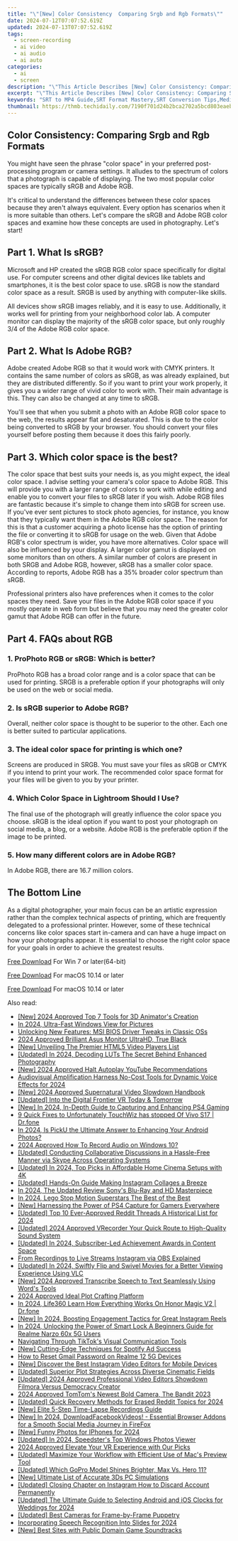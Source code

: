 ```yaml
---
title: "\"[New] Color Consistency  Comparing Srgb and Rgb Formats\""
date: 2024-07-12T07:07:52.619Z
updated: 2024-07-13T07:07:52.619Z
tags: 
  - screen-recording
  - ai video
  - ai audio
  - ai auto
categories: 
  - ai
  - screen
description: "\"This Article Describes [New] Color Consistency: Comparing Srgb and Rgb Formats\""
excerpt: "\"This Article Describes [New] Color Consistency: Comparing Srgb and Rgb Formats\""
keywords: "SRT to MP4 Guide,SRT Format Mastery,SRT Conversion Tips,Media Transcoding Help,SRT Editing Basics,SRT to Video Seamless,Audio Formatting Tools"
thumbnail: https://thmb.techidaily.com/7190f701d24b2bca2702a5bcd803eaeb74415822adafed338c6c5049f6c7aefb.jpg
---
```


## Color Consistency: Comparing Srgb and Rgb Formats

You might have seen the phrase "color space" in your preferred post-processing program or camera settings. It alludes to the spectrum of colors that a photograph is capable of displaying. The two most popular color spaces are typically sRGB and Adobe RGB.

It's critical to understand the differences between these color spaces because they aren't always equivalent. Every option has scenarios when it is more suitable than others. Let's compare the sRGB and Adobe RGB color spaces and examine how these concepts are used in photography. Let's start!

## Part 1\. What Is sRGB?

Microsoft and HP created the sRGB RGB color space specifically for digital use. For computer screens and other digital devices like tablets and smartphones, it is the best color space to use. sRGB is now the standard color space as a result. SRGB is used by anything with computer-like skills.

All devices show sRGB images reliably, and it is easy to use. Additionally, it works well for printing from your neighborhood color lab. A computer monitor can display the majority of the sRGB color space, but only roughly 3/4 of the Adobe RGB color space.

## Part 2\. What Is Adobe RGB?

Adobe created Adobe RGB so that it would work with CMYK printers. It contains the same number of colors as sRGB, as was already explained, but they are distributed differently. So if you want to print your work properly, it gives you a wider range of vivid color to work with. Their main advantage is this. They can also be changed at any time to sRGB.

You'll see that when you submit a photo with an Adobe RGB color space to the web, the results appear flat and desaturated. This is due to the color being converted to sRGB by your browser. You should convert your files yourself before posting them because it does this fairly poorly.

## Part 3\. Which color space is the best?

The color space that best suits your needs is, as you might expect, the ideal color space. I advise setting your camera's color space to Adobe RGB. This will provide you with a larger range of colors to work with while editing and enable you to convert your files to sRGB later if you wish. Adobe RGB files are fantastic because it's simple to change them into sRGB for screen use. If you've ever sent pictures to stock photo agencies, for instance, you know that they typically want them in the Adobe RGB color space. The reason for this is that a customer acquiring a photo license has the option of printing the file or converting it to sRGB for usage on the web. Given that Adobe RGB's color spectrum is wider, you have more alternatives. Color space will also be influenced by your display. A larger color gamut is displayed on some monitors than on others. A similar number of colors are present in both SRGB and Adobe RGB, however, sRGB has a smaller color space. According to reports, Adobe RGB has a 35% broader color spectrum than sRGB.

Professional printers also have preferences when it comes to the color spaces they need. Save your files in the Adobe RGB color space if you mostly operate in web form but believe that you may need the greater color gamut that Adobe RGB can offer in the future.

## Part 4\. FAQs about RGB

### 1\. ProPhoto RGB or sRGB: Which is better?

ProPhoto RGB has a broad color range and is a color space that can be used for printing. SRGB is a preferable option if your photographs will only be used on the web or social media.

### 2\. Is sRGB superior to Adobe RGB?

Overall, neither color space is thought to be superior to the other. Each one is better suited to particular applications.

### 3\. The ideal color space for printing is which one?

Screens are produced in SRGB. You must save your files as sRGB or CMYK if you intend to print your work. The recommended color space format for your files will be given to you by your printer.

### 4\. Which Color Space in Lightroom Should I Use?

The final use of the photograph will greatly influence the color space you choose. sRGB is the ideal option if you want to post your photograph on social media, a blog, or a website. Adobe RGB is the preferable option if the image to be printed.

### 5\. How many different colors are in Adobe RGB?

In Adobe RGB, there are 16.7 million colors.

## The Bottom Line

As a digital photographer, your main focus can be an artistic expression rather than the complex technical aspects of printing, which are frequently delegated to a professional printer. However, some of these technical concerns like color spaces start in-camera and can have a huge impact on how your photographs appear. It is essential to choose the right color space for your goals in order to achieve the greatest results.

[Free Download](https://tools.techidaily.com/wondershare/filmora/download/) For Win 7 or later(64-bit)

[Free Download](https://tools.techidaily.com/wondershare/filmora/download/) For macOS 10.14 or later

[Free Download](https://tools.techidaily.com/wondershare/filmora/download/) For macOS 10.14 or later

<ins class="adsbygoogle"
     style="display:block"
     data-ad-format="autorelaxed"
     data-ad-client="ca-pub-7571918770474297"
     data-ad-slot="1223367746"></ins>

<ins class="adsbygoogle"
     style="display:block"
     data-ad-format="autorelaxed"
     data-ad-client="ca-pub-7571918770474297"
     data-ad-slot="1223367746"></ins>



<ins class="adsbygoogle"
     style="display:block"
     data-ad-client="ca-pub-7571918770474297"
     data-ad-slot="8358498916"
     data-ad-format="auto"
     data-full-width-responsive="true"></ins>




<span class="atpl-alsoreadstyle">Also read:</span>
<div><ul>
<li><a href="https://fox-links.techidaily.com/new-2024-approved-top-7-tools-for-3d-animators-creation/"><u>[New] 2024 Approved  Top 7 Tools for 3D Animator's Creation</u></a></li>
<li><a href="https://fox-links.techidaily.com/in-2024-ultra-fast-windows-view-for-pictures/"><u>In 2024, Ultra-Fast Windows View for Pictures</u></a></li>
<li><a href="https://driver-install.techidaily.com/unlocking-new-features-msi-bios-driver-tweaks-in-classic-oss/"><u>Unlocking New Features: MSI BIOS Driver Tweaks in Classic OSs</u></a></li>
<li><a href="https://fox-links.techidaily.com/2024-approved-brilliant-asus-monitor-ultrahd-true-black/"><u>2024 Approved  Brilliant Asus Monitor  UltraHD, True Black</u></a></li>
<li><a href="https://some-approaches.techidaily.com/new-unveiling-the-premier-html5-video-players-list/"><u>[New] Unveiling The Premier HTML5 Video Players List</u></a></li>
<li><a href="https://fox-links.techidaily.com/updated-in-2024-decoding-luts-the-secret-behind-enhanced-photography/"><u>[Updated] In 2024, Decoding LUTs  The Secret Behind Enhanced Photography</u></a></li>
<li><a href="https://eaxpv-info.techidaily.com/new-2024-approved-halt-autoplay-youtube-recommendations/"><u>[New] 2024 Approved  Halt Autoplay YouTube Recommendations</u></a></li>
<li><a href="https://fox-links.techidaily.com/audiovisual-amplification-harness-no-cost-tools-for-dynamic-voice-effects-for-2024/"><u>Audiovisual Amplification  Harness No-Cost Tools for Dynamic Voice Effects for 2024</u></a></li>
<li><a href="https://fox-links.techidaily.com/new-2024-approved-supernatural-video-slowdown-handbook/"><u>[New] 2024 Approved  Supernatural Video Slowdown Handbook</u></a></li>
<li><a href="https://fox-links.techidaily.com/updated-into-the-digital-frontier-vr-today-and-tomorrow/"><u>[Updated] Into the Digital Frontier  VR Today & Tomorrow</u></a></li>
<li><a href="https://video-capture.techidaily.com/new-in-2024-in-depth-guide-to-capturing-and-enhancing-ps4-gaming/"><u>[New] In 2024, In-Depth Guide to Capturing and Enhancing PS4 Gaming</u></a></li>
<li><a href="https://howto.techidaily.com/9-quick-fixes-to-unfortunately-touchwiz-has-stopped-of-vivo-s17-drfone-by-drfone-fix-android-problems-fix-android-problems/"><u>9 Quick Fixes to Unfortunately TouchWiz has stopped Of Vivo S17 | Dr.fone</u></a></li>
<li><a href="https://fox-links.techidaily.com/in-2024-is-picku-the-ultimate-answer-to-enhancing-your-android-photos/"><u>In 2024, Is PickU the Ultimate Answer to Enhancing Your Android Photos?</u></a></li>
<li><a href="https://some-techniques.techidaily.com/2024-approved-how-to-record-audio-on-windows-10/"><u>2024 Approved  How To Record Audio on Windows 10?</u></a></li>
<li><a href="https://screen-video-capture.techidaily.com/updated-conducting-collaborative-discussions-in-a-hassle-free-manner-via-skype-across-operating-systems/"><u>[Updated] Conducting Collaborative Discussions in a Hassle-Free Manner via Skype Across Operating Systems</u></a></li>
<li><a href="https://fox-links.techidaily.com/updated-in-2024-top-picks-in-affordable-home-cinema-setups-with-4k/"><u>[Updated] In 2024, Top Picks in Affordable Home Cinema Setups with 4K</u></a></li>
<li><a href="https://some-techniques.techidaily.com/updated-hands-on-guide-making-instagram-collages-a-breeze/"><u>[Updated] Hands-On Guide  Making Instagram Collages a Breeze</u></a></li>
<li><a href="https://fox-links.techidaily.com/in-2024-the-updated-review-sonys-blu-ray-and-hd-masterpiece/"><u>In 2024, The Updated Review  Sony's Blu-Ray and HD Masterpiece</u></a></li>
<li><a href="https://video-ai-editor.techidaily.com/in-2024-lego-stop-motion-superstars-the-best-of-the-best/"><u>In 2024, Lego Stop Motion Superstars The Best of the Best</u></a></li>
<li><a href="https://desktop-recording.techidaily.com/new-harnessing-the-power-of-ps4-capture-for-gamers-everywhere/"><u>[New] Harnessing the Power of PS4 Capture for Gamers Everywhere</u></a></li>
<li><a href="https://fox-links.techidaily.com/updated-top-10-ever-approved-reddit-threads-a-historical-list-for-2024/"><u>[Updated] Top 10 Ever-Approved Reddit Threads  A Historical List for 2024</u></a></li>
<li><a href="https://screen-recording.techidaily.com/updated-2024-approved-vrecorder-your-quick-route-to-high-quality-sound-system/"><u>[Updated] 2024 Approved  VRecorder  Your Quick Route to High-Quality Sound System</u></a></li>
<li><a href="https://youtube-docs.techidaily.com/ed-in-2024-subscriber-led-achievement-awards-in-content-space/"><u>[Updated] In 2024, Subscriber-Led Achievement Awards in Content Space</u></a></li>
<li><a href="https://remote-screen-capture.techidaily.com/from-recordings-to-live-streams-instagram-via-obs-explained/"><u>From Recordings to Live Streams  Instagram via OBS Explained</u></a></li>
<li><a href="https://visual-screen-recording.techidaily.com/updated-in-2024-swiftly-flip-and-swivel-movies-for-a-better-viewing-experience-using-vlc/"><u>[Updated] In 2024, Swiftly Flip and Swivel Movies for a Better Viewing Experience Using VLC</u></a></li>
<li><a href="https://fox-links.techidaily.com/new-2024-approved-transcribe-speech-to-text-seamlessly-using-words-tools/"><u>[New] 2024 Approved  Transcribe Speech to Text Seamlessly Using Word's Tools</u></a></li>
<li><a href="https://fox-links.techidaily.com/2024-approved-ideal-plot-crafting-platform/"><u>2024 Approved  Ideal Plot Crafting Platform</u></a></li>
<li><a href="https://phone-solutions.techidaily.com/in-2024-life360-learn-how-everything-works-on-honor-magic-v2-drfone-by-drfone-virtual-android/"><u>In 2024, Life360 Learn How Everything Works On Honor Magic V2 | Dr.fone</u></a></li>
<li><a href="https://fox-links.techidaily.com/new-in-2024-boosting-engagement-tactics-for-great-instagram-reels/"><u>[New] In 2024, Boosting Engagement  Tactics for Great Instagram Reels</u></a></li>
<li><a href="https://easy-unlock-android.techidaily.com/in-2024-unlocking-the-power-of-smart-lock-a-beginners-guide-for-realme-narzo-60x-5g-users-by-drfone-android/"><u>In 2024, Unlocking the Power of Smart Lock A Beginners Guide for Realme Narzo 60x 5G Users</u></a></li>
<li><a href="https://tiktok-video-recordings.techidaily.com/navigating-through-tiktoks-visual-communication-tools/"><u>Navigating Through TikTok's Visual Communication Tools</u></a></li>
<li><a href="https://fox-links.techidaily.com/new-cutting-edge-techniques-for-spotify-ad-success/"><u>[New] Cutting-Edge Techniques for Spotify Ad Success</u></a></li>
<li><a href="https://easy-unlock-android.techidaily.com/how-to-reset-gmail-password-on-realme-12-5g-devices-by-drfone-android/"><u>How to Reset Gmail Password on Realme 12 5G Devices</u></a></li>
<li><a href="https://instagram-clips.techidaily.com/new-discover-the-best-instagram-video-editors-for-mobile-devices/"><u>[New] Discover the Best Instagram Video Editors for Mobile Devices</u></a></li>
<li><a href="https://fox-links.techidaily.com/updated-superior-plot-strategies-across-diverse-cinematic-fields/"><u>[Updated] Superior Plot Strategies Across Diverse Cinematic Fields</u></a></li>
<li><a href="https://screen-activity-recording.techidaily.com/updated-2024-approved-professional-video-editors-showdown-filmora-versus-democracy-creator/"><u>[Updated] 2024 Approved  Professional Video Editors Showdown  Filmora Versus Democracy Creator</u></a></li>
<li><a href="https://fox-links.techidaily.com/2024-approved-tomtoms-newest-bold-camera-the-bandit-2023/"><u>2024 Approved  TomTom's Newest Bold Camera, The Bandit 2023</u></a></li>
<li><a href="https://fox-links.techidaily.com/updated-quick-recovery-methods-for-erased-reddit-topics-for-2024/"><u>[Updated] Quick Recovery Methods for Erased Reddit Topics for 2024</u></a></li>
<li><a href="https://on-screen-recording.techidaily.com/new-elite-5-step-time-lapse-recordings-guide/"><u>[New] Elite 5-Step Time-Lapse Recordings Guide</u></a></li>
<li><a href="https://facebook-video-content.techidaily.com/new-in-2024-downloadfacebookvideos-essential-browser-addons-for-a-smooth-social-media-journey-in-firefox/"><u>[New] In 2024, DownloadFacebookVideos! - Essential Browser Addons for a Smooth Social Media Journey in FireFox</u></a></li>
<li><a href="https://fox-links.techidaily.com/new-funny-photos-for-iphones-for-2024/"><u>[New] Funny Photos for IPhones for 2024</u></a></li>
<li><a href="https://fox-links.techidaily.com/updated-in-2024-speedsters-top-windows-photos-viewer/"><u>[Updated] In 2024, Speedster's Top Windows Photos Viewer</u></a></li>
<li><a href="https://fox-links.techidaily.com/2024-approved-elevate-your-vr-experience-with-our-picks/"><u>2024 Approved  Elevate Your VR Experience with Our Picks</u></a></li>
<li><a href="https://fox-links.techidaily.com/updated-maximize-your-workflow-with-efficient-use-of-macs-preview-tool/"><u>[Updated] Maximize Your Workflow with Efficient Use of Mac's Preview Tool</u></a></li>
<li><a href="https://fox-links.techidaily.com/updated-which-gopro-model-shines-brighter-max-vs-hero-11/"><u>[Updated] Which GoPro Model Shines Brighter, Max Vs. Hero 11?</u></a></li>
<li><a href="https://screen-capture.techidaily.com/new-ultimate-list-of-accurate-3ds-pc-simulations/"><u>[New] Ultimate List of Accurate 3Ds PC Simulations</u></a></li>
<li><a href="https://instagram-video-recordings.techidaily.com/updated-closing-chapter-on-instagram-how-to-discard-account-permanently/"><u>[Updated] Closing Chapter on Instagram  How to Discard Account Permanently</u></a></li>
<li><a href="https://fox-links.techidaily.com/updated-the-ultimate-guide-to-selecting-android-and-ios-clocks-for-weddings-for-2024/"><u>[Updated] The Ultimate Guide to Selecting Android and iOS Clocks for Weddings for 2024</u></a></li>
<li><a href="https://extra-resources.techidaily.com/updated-best-cameras-for-frame-by-frame-puppetry/"><u>[Updated] Best Cameras for Frame-by-Frame Puppetry</u></a></li>
<li><a href="https://fox-links.techidaily.com/incorporating-speech-recognition-into-slides-for-2024/"><u>Incorporating Speech Recognition Into Slides for 2024</u></a></li>
<li><a href="https://fox-links.techidaily.com/new-best-sites-with-public-domain-game-soundtracks/"><u>[New] Best Sites with Public Domain Game Soundtracks</u></a></li>
</ul></div>
